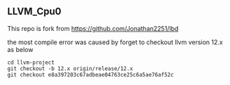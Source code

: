 ## LLVM_Cpu0
This repo is fork from https://github.com/Jonathan2251/lbd

the most compile error was caused by forget to checkout llvm version 12.x as below
```
cd llvm-project
git checkout -b 12.x origin/release/12.x
git checkout e8a397203c67adbeae04763ce25c6a5ae76af52c
```